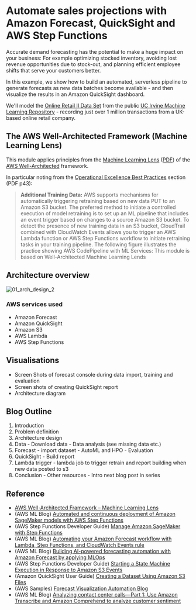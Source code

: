 # Automate sales projections with Amazon Forecast, QuickSight and AWS Step Functions

Accurate demand forecasting has the potential to make a huge impact on your business: For example optimizing stocked inventory, avoiding lost revenue opportunities due to stock-out, and planning efficient employee shifts that serve your customers better.

In this example, we show how to build an automated, serverless pipeline to generate forecasts as new data batches become available - and then visualize the results in an Amazon QuickSight dashboard.

We'll model the [Online Retail II Data Set](https://archive.ics.uci.edu/ml/datasets/Online+Retail+II#) from the public [UC Irvine Machine Learning Repository](https://archive.ics.uci.edu/ml/index.php) - recording just over 1 million transactions from a UK-based online retail company.


## The AWS Well-Architected Framework (Machine Learning Lens)

This module applies principles from the [Machine Learning Lens](https://docs.aws.amazon.com/wellarchitected/latest/machine-learning-lens/welcome.html) ([PDF](https://d1.awsstatic.com/whitepapers/architecture/wellarchitected-Machine-Learning-Lens.pdf)) of the [AWS Well-Architected](https://d1.awsstatic.com/whitepapers/architecture/wellarchitected-Machine-Learning-Lens.pdf) framework.

In particular noting from the [Operational Excellence Best Practices](https://docs.aws.amazon.com/wellarchitected/latest/machine-learning-lens/evolve.html) section (PDF p43):

> **Additional Training Data:** AWS supports mechanisms for automatically triggering retraining based on new data PUT to an Amazon S3 bucket. The preferred method to initiate a controlled execution of model retraining is to set up an ML pipeline that includes an event trigger based on changes to a source Amazon S3 bucket. To detect the presence of new training data in an S3 bucket, CloudTrail combined with CloudWatch Events allows you to trigger an AWS Lambda function or AWS Step Functions workflow to initiate retraining tasks in your training pipeline. The following figure illustrates the practice showing AWS CodePipeline with ML Services: 
This module is based on Well-Architected Machine Learning Lends


## Architecture overview

![01_arch_design_2](https://user-images.githubusercontent.com/27226946/89359520-02cab680-d701-11ea-979c-c1f35cb07292.png)


### AWS services used

* Amazon Forecast
* Amazon QuickSight
* Amazon S3
* AWS Lambda
* AWS Step Functions


## Visualisations

* Screen Shots of forecast console during data import, training and evaluation
* Screen shots of creating QuickSight report
* Architecture diagram


## Blog Outline

1. Introduction
2. Problem definition
3. Architecture design
4. Data    - Download data   - Data analysis (see missing data etc.)
5. Forecast   - import dataset    - AutoML and HPO   - Evaluation
6. QuickSight - Build report
7. Lambda trigger   - lambda job to trigger retrain and report building when new data posted to s3
8. Conclusion   - Other resources   - Intro next blog post in series


## Reference

* [AWS Well-Architected Framework – Machine Learning Lens](https://d1.awsstatic.com/whitepapers/architecture/wellarchitected-Machine-Learning-Lens.pdf)
* (AWS ML Blog) [Automated and continuous deployment of Amazon SageMaker models with AWS Step Functions](https://aws.amazon.com/blogs/machine-learning/automated-and-continuous-deployment-of-amazon-sagemaker-models-with-aws-step-functions/)
* (AWS Step Functions Developer Guide) [Manage Amazon SageMaker with Step Functions](https://docs.aws.amazon.com/step-functions/latest/dg/connect-sagemaker.html)
* (AWS ML Blog) [Automating your Amazon Forecast workflow with Lambda, Step Functions, and CloudWatch Events rule](https://aws.amazon.com/blogs/machine-learning/automating-your-amazon-forecast-workflow-with-lambda-step-functions-and-cloudwatch-events-rule/)
* (AWS ML Blog) [Building AI-powered forecasting automation with Amazon Forecast by applying MLOps](https://aws.amazon.com/blogs/machine-learning/building-ai-powered-forecasting-automation-with-amazon-forecast-by-applying-mlops/)
* (AWS Step Functions Developer Guide) [Starting a State Machine Execution in Response to Amazon S3 Events](https://docs.aws.amazon.com/step-functions/latest/dg/tutorial-cloudwatch-events-s3.html)
* (Amazon QuickSight User Guide) [Creating a Dataset Using Amazon S3 Files](https://docs.aws.amazon.com/quicksight/latest/user/create-a-data-set-s3.html)
* (AWS Samples) [Forecast Visualization Automation Blog](https://github.com/aws-samples/amazon-forecast-samples/tree/master/ml_ops/visualization_blog)
* (AWS ML Blog) [Analyzing contact center calls—Part 1: Use Amazon Transcribe and Amazon Comprehend to analyze customer sentiment](https://aws.amazon.com/blogs/machine-learning/analyzing-contact-center-calls-part-1-use-amazon-transcribe-and-amazon-comprehend-to-analyze-customer-sentiment/)
